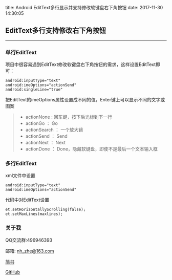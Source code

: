 title: Android EditText多行显示并支持修改软键盘右下角按钮
date: 2017-11-30 14:30:05
## EditText多行支持修改右下角按钮
----
### 单行EditText
项目中很容易遇到EditText修改软键盘右下角按钮的需求，这样设置EditText即可：

```
android:inputType="text"
android:imeOptions="actionSend"        
android:singleLine="true"
```
把EditText的imeOptions属性设置成不同的值，Enter键上可以显示不同的文字或图案
> * actionNone : 回车键，按下后光标到下一行
> * actionGo ： Go
> * actionSearch ： 一个放大镜
> * actionSend ： Send
> * actionNext ： Next
> * actionDone ： Done，隐藏软键盘，即使不是最后一个文本输入框

### 多行EditText
xml文件中设置

```
android:inputType="text"
android:imeOptions="actionSend" 
```
代码中对EditText设置

```
et.setHorizontallyScrolling(false);
et.setMaxLines(maxlines);
```

### 关于我
QQ交流群:496946393 

邮箱: nh_zhe@163.com

[简书](http://www.jianshu.com/users/550d52af9d72/latest_articles)

[GitHub](https://github.com/zhe525069676)

